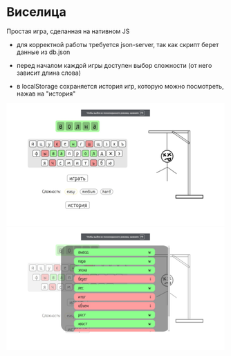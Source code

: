 <h1>Виселица</h1>

Простая игра, сделанная на нативном JS

- для корректной работы требуется json-server, так как скрипт берет данные из db.json

- перед началом каждой игры доступен выбор сложности (от него зависит длина слова)

- в localStorage сохраняется история игр, которую можно посмотреть, нажав на "история"

<img src="github/screenshot.jpg"/>
<img src="github/history.jpg"/>
